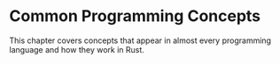 # Common Programming Concepts

This chapter covers concepts that appear in almost every programming language and how they work in Rust.
